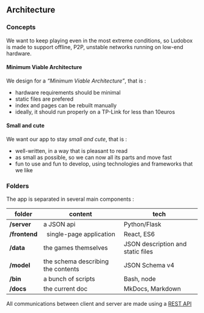## Architecture

### Concepts

We want to keep playing even in the most extreme conditions, so Ludobox is made to support offline, P2P, unstable networks running on low-end hardware.

#### Minimum Viable Architecture

We design for a *“Minimum Viable Architecture”*, that is :

- hardware requirements should be minimal
- static files are prefered
- index and pages can be rebuilt manually
- ideally, it should run properly on a TP-Link for less than 10euros

#### Small and cute

We want our app to stay *small and cute*, that is :

- well-written, in a way that is pleasant to read
- as small as possible, so we can now all its parts and move fast
- fun to use and fun to develop, using technologies and frameworks that we like


### Folders

The app is separated in several main components :

| folder | content | tech |
|---|---|---|
| **/server** | a JSON api | Python/Flask |
| **/frontend** |  single-page application   | React, ES6 |
| **/data** | the games themselves | JSON description and static files |
| **/model** | the schema describing the contents | JSON Schema v4 |
| **/bin** | a bunch of scripts | Bash, node |
| **/docs** | the current doc | MkDocs, Markdown |

All communications between client and server are made using a [REST API](/api)
